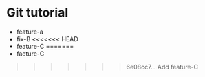 # Git tutorial

 - feature-a
 - fix-B
<<<<<<< HEAD
 - feature-C
=======
 - faeture-C
>>>>>>> 6e08cc7... Add feature-C
